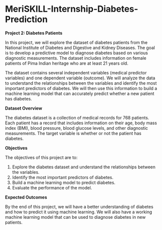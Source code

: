# MeriSKILL-Internship-Diabetes-Prediction
**Project 2: Diabetes Patients**

In this project, we will explore the dataset of diabetes patients from the National Institute of Diabetes and Digestive and Kidney Diseases. The goal is to develop a predictive model to diagnose diabetes based on various diagnostic measurements. The dataset includes information on female patients of Pima Indian heritage who are at least 21 years old.

The dataset contains several independent variables (medical predictor variables) and one dependent variable (outcome). We will analyze the data to understand the relationships between the variables and identify the most important predictors of diabetes. We will then use this information to build a machine learning model that can accurately predict whether a new patient has diabetes.

**Dataset Overview**

The diabetes dataset is a collection of medical records for 768 patients. Each patient has a record that includes information on their age, body mass index (BMI), blood pressure, blood glucose levels, and other diagnostic measurements. The target variable is whether or not the patient has diabetes.

**Objectives**

The objectives of this project are to:

1. Explore the diabetes dataset and understand the relationships between the variables.
2. Identify the most important predictors of diabetes.
3. Build a machine learning model to predict diabetes.
4. Evaluate the performance of the model.

**Expected Outcomes**

By the end of this project, we will have a better understanding of diabetes and how to predict it using machine learning. We will also have a working machine learning model that can be used to diagnose diabetes in new patients.
